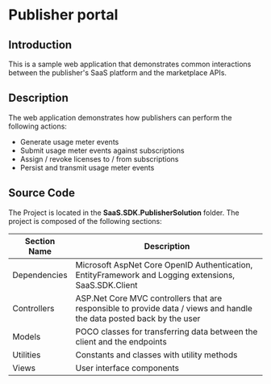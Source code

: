 # Publisher portal

## Introduction

This is a sample web application that demonstrates common interactions between the publisher's SaaS platform and the marketplace APIs.

## Description

The web application demonstrates how publishers can perform the following actions:

- Generate usage meter events
- Submit usage meter events against subscriptions
- Assign / revoke licenses to / from subscriptions
- Persist and transmit usage meter events

## Source Code

The Project is located in the **SaaS.SDK.PublisherSolution** folder. The project is composed of the following sections:

| Section Name | Description |
| --- | --- |  
| Dependencies | Microsoft AspNet Core OpenID Authentication, EntityFramework and Logging extensions, SaaS.SDK.Client |
| Controllers | ASP.Net Core MVC controllers that are responsible to provide data  / views and handle the data posted back by the user |  
| Models | POCO classes for transferring data between the client and the endpoints |
| Utilities | Constants and classes with utility methods |
| Views | User interface components |
